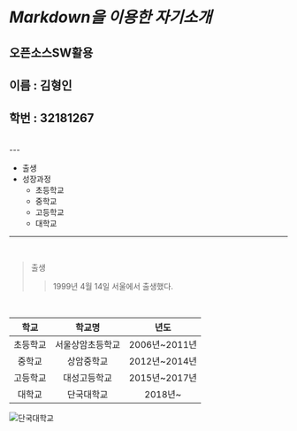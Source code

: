 # *Markdown을 이용한 자기소개*

## **오픈소스SW활용**
## 이름 : 김형인
## 학번 : 32181267
<br>
---

- 출생
- 성장과정
  - 초등학교
  - 중학교
  - 고등학교
  - 대학교

---
<br>

>출생<br>
>>1999년 4월 14일 서울에서 출생했다.

<br>

| 학교 | 학교명 | 년도 |
| :--: | :--: | :--: |
|초등학교|서울상암초등학교|2006년~2011년|
|중학교|상암중학교|2012년~2014년|
|고등학교|대성고등학교|2015년~2017년|
|대학교|단국대학교|2018년~|


![단국대학교](Dankook_emblem.png)